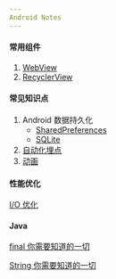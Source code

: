 ```yaml
---
Android Notes
---
```


#### 常用组件

1. [WebView](https://github.com/Omooo/Android-Notes/blob/master/blogs/WebView.md)
2. [RecyclerView](https://github.com/Omooo/Android-Notes/blob/master/blogs/RecyclerView.md)

#### 常见知识点

1. Android 数据持久化
   - [SharedPreferences](https://github.com/Omooo/Android-Notes/blob/master/blogs/SharedPreferences.md)
   - [SQLite](https://github.com/Omooo/Android-Notes/blob/master/blogs/SQLite.md)
2. [自动化埋点](https://github.com/Omooo/Android-Notes/blob/master/blogs/%E5%9F%8B%E7%82%B9.md)
3. [动画](https://github.com/Omooo/Android-Notes/blob/master/blogs/Animator.md)

#### 性能优化

[I/O 优化]()

#### Java

[final 你需要知道的一切](https://github.com/Omooo/Android-Notes/blob/master/blogs/final.md)

[String 你需要知道的一切](https://github.com/Omooo/Android-Notes/blob/master/blogs/String.md)